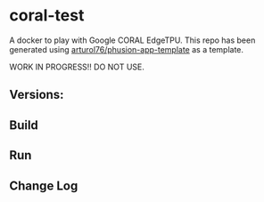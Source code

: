 # coral-test
A docker to play with Google CORAL EdgeTPU.
This repo has been generated using [arturol76/phusion-app-template](https://github.com/arturol76/phusion-app-template) as a template.

WORK IN PROGRESS!! DO NOT USE.

## Versions: 

## Build

## Run

## Change Log